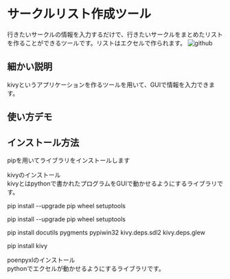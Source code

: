 サークルリスト作成ツール
====
行きたいサークルの情報を入力するだけで、行きたいサークルをまとめたリストを作ることができるツールです。リストはエクセルで作られます。
![github](https://user-images.githubusercontent.com/42823074/45738410-4f9b6600-bc2b-11e8-9c2f-d9ce6063a502.png)
## 細かい説明
kivyというアプリケーションを作るツールを用いて、GUIで情報を入力できます。

## 使い方デモ

## インストール方法
pipを用いてライブラリをインストールします

kivyのインストール  
kivyとはpythonで書かれたプログラムをGUIで動かせるようにするライブラリです。

pip install --upgrade pip wheel setuptools

pip install --upgrade pip wheel setuptools

pip install docutils pygments pypiwin32 kivy.deps.sdl2 kivy.deps.glew

pip install kivy

poenpyxlのインストール  
pythonでエクセルが動かせるようにするライブラリです。
